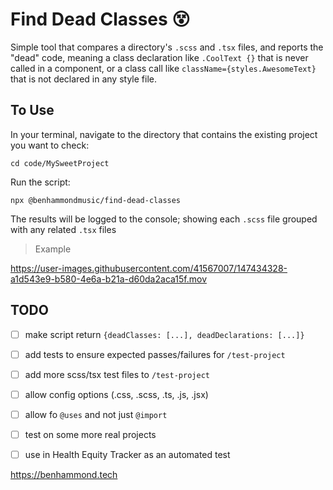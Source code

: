 # Find Dead Classes 😵

Simple tool that compares a directory's `.scss` and `.tsx` files, and reports the "dead" code, meaning a class declaration like `.CoolText {}` that is never called in a component, or a class call like `className={styles.AwesomeText}` that is not declared in any style file.

## To Use

In your terminal, navigate to the directory that contains the existing project you want to check:

`cd code/MySweetProject`

Run the script:

`npx @benhammondmusic/find-dead-classes`


The results will be logged to the console; showing each `.scss` file grouped with any related `.tsx` files

> Example

https://user-images.githubusercontent.com/41567007/147434328-a1d543e9-b580-4e6a-b21a-d60da2aca15f.mov



## TODO
- [ ] make script return `{deadClasses: [...], deadDeclarations: [...]}`
- [ ] add tests to ensure expected passes/failures for `/test-project`
- [ ] add more scss/tsx test files to `/test-project`
- [ ] allow config options (.css, .scss, .ts, .js, .jsx)
- [ ] allow fo `@uses` and not just `@import`
- [ ] test on some more real projects
- [ ] use in Health Equity Tracker as an automated test


https://benhammond.tech

